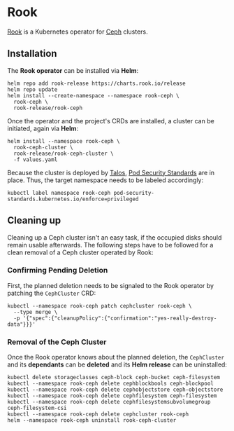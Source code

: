 # Rook

[Rook](https://rook.io) is a Kubernetes operator for [Ceph](https://ceph.io)
clusters.

## Installation

The **Rook operator** can be installed via **Helm**:

```console
helm repo add rook-release https://charts.rook.io/release
helm repo update
helm install --create-namespace --namespace rook-ceph \
  rook-ceph \
  rook-release/rook-ceph
```

Once the operator and the project's CRDs are installed,
a cluster can be initiated, again via **Helm**:

```console
helm install --namespace rook-ceph \
  rook-ceph-cluster \
  rook-release/rook-ceph-cluster \
  -f values.yaml
```

Because the cluster is deployed by [Talos](../talos/),
[Pod Security Standards](https://kubernetes.io/docs/concepts/security/pod-security-standards/)
are in place. Thus, the target namespace needs to be
labeled accordingly:

```console
kubectl label namespace rook-ceph pod-security-standards.kubernetes.io/enforce=privileged
```

## Cleaning up

Cleaning up a Ceph cluster isn't an easy task, if the occupied disks should remain
usable afterwards. The following steps have to be followed for a clean removal
of a Ceph cluster operated by Rook:

### Confirming Pending Deletion

First, the planned deletion needs to be signaled to the Rook operator by patching
the `CephCluster` CRD:

```console
kubectl --namespace rook-ceph patch cephcluster rook-ceph \
  --type merge \
  -p '{"spec":{"cleanupPolicy":{"confirmation":"yes-really-destroy-data"}}}'
```

### Removal of the Ceph Cluster

Once the Rook operator knows about the planned deletion, the `CephCluster` and its
**dependants** can be **deleted** and its **Helm release** can be uninstalled:

```console
kubectl delete storageclasses ceph-block ceph-bucket ceph-filesystem
kubectl --namespace rook-ceph delete cephblockbools ceph-blockpool
kubectl --namespace rook-ceph delete cephobjectstore ceph-objectstore
kubectl --namespace rook-ceph delete cephfilesystem ceph-filesystem
kubectl --namespace rook-ceph delete cephfilesystemsubvolumegroup ceph-filesystem-csi
kubectl --namespace rook-ceph delete cephcluster rook-ceph
helm --namespace rook-ceph uninstall rook-ceph-cluster
```
